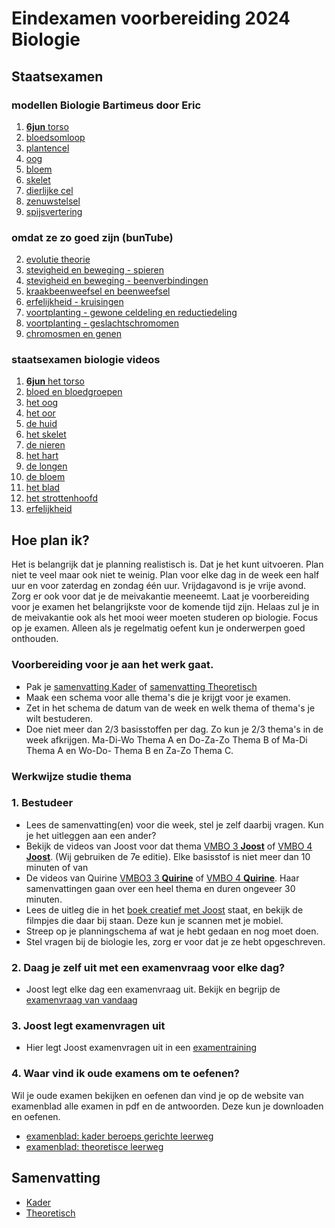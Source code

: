 # Eindexamen voorbereiding 2024 Biologie

## Staatsexamen

### modellen Biologie Bartimeus door Eric
1. [**6jun** torso](https://youtu.be/zriNETvsp-A?si=ckdktF1Q1S7NoSvY)
2. [bloedsomloop](https://youtu.be/8LlejL7mkSU?si=LSFZjy86zovqM8mo)
1. [plantencel](https://youtu.be/39W8q-zryAE?si=3J_v8jS5GROFQjUA)
1. [oog](https://youtu.be/AfX3aBN-__s?si=oZtvctVbiKlPrBUJ)
1. [bloem](https://youtu.be/2Z0IbT_p5Rc?si=oeu4R1tj3DWM12Gr)
1. [skelet](https://youtu.be/N04SLR6JaDY?si=HUgoIIlF2N0H6NVr)
1. [dierlijke cel](https://youtu.be/jeEWldHnsEg?si=90d7wOcmb8XXv7CQ)
1. [zenuwstelsel](https://youtu.be/rdGDczb_fBA?si=2kF3ocHGZCYJhxQS)
1. [spijsvertering](https://youtu.be/FMO93h1UrRE?si=2-Q_2imr2OuKD5cU)

### omdat ze zo goed zijn (bunTube)
2. [evolutie theorie](https://www.youtube.com/watch?v=7ANeMGkCcOkU)
3. [stevigheid en beweging - spieren](https://www.youtube.com/watch?v=e2ny3JWS2DU)
4. [stevigheid en beweging - beenverbindingen](https://www.youtube.com/watch?v=Y3ukTmznI28)
4. [kraakbeenweefsel en beenweefsel](https://www.youtube.com/watch?v=yi_fk4RCjKM)
4. [erfelijkheid - kruisingen](https://www.youtube.com/watch?v=QU0f67Z2iBE)
5. [voortplanting - gewone celdeling en reductiedeling](https://www.youtube.com/watch?v=9vd0dOgsGbA)
6. [voortplanting - geslachtschromomen](https://www.youtube.com/watch?v=SzEF4kmv9RA)
7. [chromosmen en genen](https://www.youtube.com/watch?v=VK2OhxYmWgo)

### staatsexamen biologie videos
1. [**6jun** het torso](https://www.youtube.com/watch?v=6qPfGG47a8M)
2. [bloed en bloedgroepen](https://www.youtube.com/watch?v=QIM_BiWruB0)
1. [het oog](https://www.youtube.com/watch?v=S_I_j7qHA_E)
1. [het oor](https://www.youtube.com/watch?v=VaCoPdn29B0)
2. [de huid](https://www.youtube.com/watch?v=l0Zr9wxcss4)
3. [het skelet](https://www.youtube.com/watch?v=OVB9kBUpyzc)
4. [de nieren](https://www.youtube.com/watch?v=YhmDxKdOkEc)
4. [het hart](https://www.youtube.com/watch?v=fAyW-SKwD7w)
4. [de longen](https://www.youtube.com/watch?v=mQFkGviZZJM)
4. [de bloem](https://www.youtube.com/watch?v=i7gIkqe_pYg)
4. [het blad](https://www.youtube.com/watch?v=916DSQG7oi4)
4. [het strottenhoofd](https://www.youtube.com/watch?v=c71bGzrqZEQ)
4. [erfelijkheid](https://www.youtube.com/watch?v=5gRoHtHuwdM)



## Hoe plan ik?

Het is belangrijk dat je planning realistisch is. Dat je het kunt uitvoeren. Plan niet te veel maar ook niet te weinig. Plan voor elke dag in de week een half uur en voor zaterdag en zondag één uur. Vrijdagavond is je vrije avond. Zorg er ook voor dat je de meivakantie meeneemt. Laat je voorbereiding voor je examen het belangrijkste voor de komende tijd zijn. Helaas zul je in de meivakantie ook als het mooi weer moeten studeren op biologie. Focus op je examen. Alleen als je regelmatig oefent kun je onderwerpen goed onthouden.

### Voorbereiding voor je aan het werk gaat.
* Pak je [samenvatting Kader](https://edequartel.github.io/biologie/samenvattingen/k/SV3K4K.pdf) of [samenvatting Theoretisch](https://edequartel.github.io/biologie/samenvattingen/tl/SV3T4T.pdf)
* Maak een schema voor alle thema's die je krijgt voor je examen.
* Zet in het schema de datum van de week en welk thema of thema's je wilt bestuderen.
* Doe niet meer dan 2/3 basisstoffen per dag. Zo kun je 2/3 thema's in de week afkrijgen. Ma-Di-Wo Thema A en Do-Za-Zo Thema B of Ma-Di Thema A en Wo-Do- Thema B en Za-Zo Thema C.

### Werkwijze studie thema

### 1. Bestudeer
* Lees de samenvatting(en) voor die week, stel je zelf daarbij vragen. Kun je het uitleggen aan een ander?
* Bekijk de videos van Joost voor dat thema [VMBO 3 **Joost**](https://www.biologiemetjoost.nl/kopie-van-leerjaar-1-1) of [VMBO 4 **Joost**](https://www.biologiemetjoost.nl/kopie-van-leerjaar-2). (Wij gebruiken de 7e editie). Elke basisstof is niet meer dan 10 minuten of van 
* De videos van Quirine [VMBO3 3 **Quirine**](https://www.youtube.com/playlist?list=PLiMG27RmfH5RodfKzrelIsTXNC-5iaDo4) of [VMBO 4 **Quirine**](https://www.youtube.com/playlist?list=PLiMG27RmfH5Qed_SJqXzGThpxV8KSS_MW). Haar samenvattingen gaan over een heel thema en duren ongeveer 30 minuten.
* Lees de uitleg die in het [boek creatief met Joost](https://www.youtube.com/playlist?list=PLr1tx9agautGJ1fSRVegyNlTrCV1dekdD) staat, en bekijk de filmpjes die daar bij staan. Deze kun je scannen met je mobiel.
* Streep op je planningschema af wat je hebt gedaan en nog moet doen.
* Stel vragen bij de biologie les, zorg er voor dat je ze hebt opgeschreven.

<!--
* Alleen als je tijd over heb ga je in de [Verdieping](https://www.youtube.com/playlist?list=PLr1tx9agautHQfbG_7uepE8-Kp_dYXFEK).
-->

### 2. Daag je zelf uit met een examenvraag voor elke dag?

* Joost legt elke dag een examenvraag uit. Bekijk en begrijp de [examenvraag van vandaag](https://www.youtube.com/playlist?list=PLr1tx9agautFQi2hvDJncGRfXs8yV_vMm)

### 3. Joost legt examenvragen uit

* Hier legt Joost examenvragen uit in een [examentraining](https://www.youtube.com/playlist?list=PLr1tx9agautGHCqS47f8w94ZKiyAULOnE)


### 4. Waar vind ik oude examens om te oefenen?

Wil je oude examen bekijken en oefenen dan vind je op de website van examenblad alle examen in pdf en de antwoorden. Deze kun je downloaden en oefenen. 

* [examenblad: kader beroeps gerichte leerweg](https://www.examenblad.nl/2024/vmbo-kb/vakken/exacte-vakken/biologie-vmbo-kb)
* [examenblad: theoretisce leerweg](https://www.examenblad.nl/2024/vmbo-gl/vakken/exacte-vakken/biologie-vmbo-gl-tl)



## Samenvatting

* [Kader](https://edequartel.github.io/biologie/samenvattingen/k/SV3K4K.pdf)
* [Theoretisch](https://edequartel.github.io/biologie/samenvattingen/k/SV3K4K.pdf)

<!--
## Video's

### Samenvatting Joost elke basisstof van een thema (50min)
* [Samenvatting per Thema en Basisstof van Leerjaar 3 **Joost**](https://www.biologiemetjoost.nl/kopie-van-leerjaar-1-1)
* [Samenvatting per Thema en Basisstof van Leerjaar 4 **Joost**](https://www.biologiemetjoost.nl/kopie-van-leerjaar-2)

* ### Samenvattingen Quirine elke thema (30min)
* [Samenvatting per thema leerjaar 3 **Quirine**](https://www.youtube.com/playlist?list=PLiMG27RmfH5RodfKzrelIsTXNC-5iaDo4)
* [Samenvatting per thema leerjaar 4 **Quirine**](https://www.youtube.com/playlist?list=PLiMG27RmfH5Qed_SJqXzGThpxV8KSS_MW)
* -->
